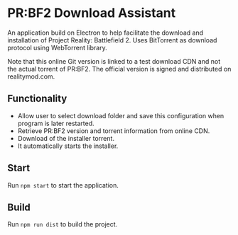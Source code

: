 # PR:BF2 Download Assistant

An application build on Electron to help facilitate the download and installation of Project Reality: Battlefield 2. 
Uses BitTorrent as download protocol using WebTorrent library.

Note that this online Git version is linked to a test download CDN and not the actual torrent of PR:BF2. 
The official version is signed and distributed on realitymod.com.

## Functionality
* Allow user to select download folder and save this configuration when program is later restarted.
* Retrieve PR:BF2 version and torrent information from online CDN.
* Download of the installer torrent. 
* It automatically starts the installer.

## Start
Run `npm start` to start the application. 

## Build
Run `npm run dist` to build the project.
